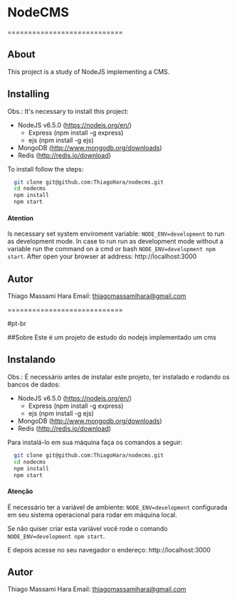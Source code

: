 # NodeCMS 
============================

## About
This project is a study of NodeJS implementing a CMS.

## Installing
Obs.: It's necessary to install this project:
* NodeJS v6.5.0 (https://nodejs.org/en/) 
  * Express (npm install -g express)
  * ejs (npm install -g ejs)
* MongoDB (http://www.mongodb.org/downloads)
* Redis (http://redis.io/download)

To install follow the steps:

``` bash
  git clone git@github.com:ThiagoHara/nodecms.git
  cd nodecms
  npm install
  npm start
```

#### Atention 
Is necessary set system enviroment variable: `NODE_ENV=development` to run as development mode.
In case to run run as development mode without a variable run the command on a cmd or bash `NODE_ENV=development npm start`.
After open your browser at address: http://localhost:3000

## Autor
Thiago Massami Hara
Email: <thiagomassamihara@gmail.com>


============================

#pt-br

##Sobre
Este é um projeto de estudo do nodejs implementado um cms 


## Instalando
Obs.: É necessário antes de instalar este projeto, ter instalado e rodando os bancos de dados:
* NodeJS v6.5.0 (https://nodejs.org/en/) 
  * Express (npm install -g express)
  * ejs (npm install -g ejs)
* MongoDB (http://www.mongodb.org/downloads)
* Redis (http://redis.io/download)


Para instalá-lo em sua máquina faça os comandos a seguir:

``` bash
  git clone git@github.com:ThiagoHara/nodecms.git
  cd nodecms
  npm install
  npm start
```
#### Atenção

É necessário ter a variável de ambiente: `NODE_ENV=development` configurada em seu sistema operacional para rodar em máquina local.

Se não quiser criar esta variável você rode o comando `NODE_ENV=development npm start`.

E depois acesse no seu navegador o endereço: http://localhost:3000

## Autor
Thiago Massami Hara
Email: <thiagomassamihara@gmail.com>